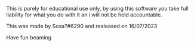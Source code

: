 This is purely for educational use only, by using this software you take full liability for what you do with it an i will not be held accountable.

This was made by Sosa?#6290 and realeased on 16/07/2023

Have fun beaming
